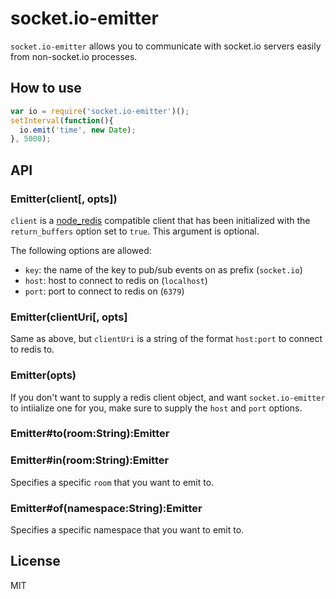 
# socket.io-emitter

`socket.io-emitter` allows you to communicate with socket.io servers
easily from non-socket.io processes.

## How to use

```js
var io = require('socket.io-emitter')();
setInterval(function(){
  io.emit('time', new Date);
}, 5000);
```

## API

### Emitter(client[, opts])

`client` is a [node_redis](https://github.com/mranney/node_redis)
compatible client that has been initialized with the `return_buffers`
option set to `true`. This argument is optional.

The following options are allowed:

- `key`: the name of the key to pub/sub events on as prefix (`socket.io`)
- `host`: host to connect to redis on (`localhost`)
- `port`: port to connect to redis on (`6379`)

### Emitter(clientUri[, opts]

Same as above, but `clientUri` is a string of the format `host:port`
to connect to redis to.

### Emitter(opts)

If you don't want to supply a redis client object, and want
`socket.io-emitter` to intiialize one for you, make sure to supply the
`host` and `port` options.

### Emitter#to(room:String):Emitter
### Emitter#in(room:String):Emitter

Specifies a specific `room` that you want to emit to.


### Emitter#of(namespace:String):Emitter

Specifies a specific namespace that you want to emit to.

## License

MIT
